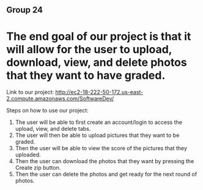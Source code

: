 ## Group 24

# The end goal of our project is that it will allow for the user to upload, download, view, and delete photos that they want to have graded. 

Link to our project: http://ec2-18-222-50-172.us-east-2.compute.amazonaws.com/SoftwareDev/ 

Steps on how to use our project:
1. The user will be able to first create an account/login to access the upload, view, and delete tabs. 
2. The user will then be able to upload pictures that they want to be graded.
3. Then the user will be able to view the score of the pictures that they uploaded. 
4. Then the user can download the photos that they want by pressing the Create zip button.
5. Then the user can delete the photos and get ready for the next round of photos.
